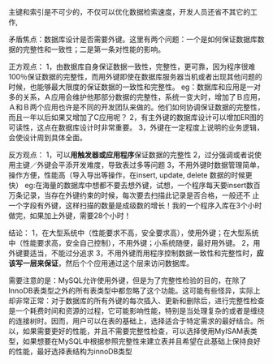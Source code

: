 主键和索引是不可少的，不仅可以优化数据检索速度，开发人员还省不其它的工作,

矛盾焦点：数据库设计是否需要外键。这里有两个问题：一个是如何保证数据库数据的完整性和一致性；二是第一条对性能的影响。

正方观点：
1，由数据库自身保证数据一致性，完整性，更可靠，因为程序很难100％保证数据的完整性，而用外键即使在数据库服务器当机或者出现其他问题的时候，也能够最大限度的保证数据的一致性和完整性。
eg：数据库和应用是一对多的关系，Ａ应用会维护他那部分数据的完整性，系统一变大时，增加了Ｂ应用，Ａ和Ｂ两个应用也许是不同的开发团队来做的。他们如何协调保证数据的完整性，而且一年以后如果又增加了C应用呢？
2，有主外键的数据库设计可以增加ER图的可读性，这点在数据库设计时非常重要。
3，外键在一定程度上说明的业务逻辑，会使设计周到具体全面。

反方观点：
1，可以**用触发器或应用程序**保证数据的完整性
2，过分强调或者说使用主键／外键会平添开发难度，导致表过多等问题
3，不用外键时数据管理简单，操作方便，性能高（导入导出等操作，在insert,   update,   delete   数据的时候更快）
eg:在海量的数据库中想都不要去想外键，试想，一个程序每天要insert数百万条记录，当存在外键约束的时候，每次要去扫描此记录是否合格，一般还不 止一个字段有外键，这样扫描的数量是成级数的增长！我的一个程序入库在3个小时做完，如果加上外键，需要28个小时！  

结论：
1，在大型系统中（性能要求不高，安全要求高），使用外键；在大型系统中（性能要求高，安全自己控制），不用外键；小系统随便，最好用外键。
2，用外键要适当，不能过分追求
3，不用外键而用程序控制数据一致性和完整性时，**应该写一层来保证**，然后个个应用通过这个层来访问数据库。

需要注意的是：MySQL允许使用外键，但是为了完整性检验的目的，在除了InnoDB表类型之外的所有表类型中都忽略了这个功能。这可能有些怪异，实际上却非常正常：对于数据库的所有外键的每次插入、更新和删除后，进行完整性检查是一个耗费时间和资源的过程，它可能影响性能，特别是当处理复杂的或者是缠绕的连接树时。因而，用户可以在表的基础上，选择适合于特定需求的最好结合。所以，如果需要更好的性能，并且不需要完整性检查，可以选择使用MyISAM表类型，如果想要在MySQL中根据参照完整性来建立表并且希望在此基础上保持良好的性能，最好选择表结构为innoDB类型

